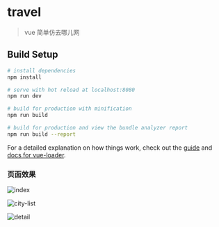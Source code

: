 # travel

> vue 简单仿去哪儿网

## Build Setup

``` bash
# install dependencies
npm install

# serve with hot reload at localhost:8080
npm run dev

# build for production with minification
npm run build

# build for production and view the bundle analyzer report
npm run build --report
```

For a detailed explanation on how things work, check out the [guide](http://vuejs-templates.github.io/webpack/) and [docs for vue-loader](http://vuejs.github.io/vue-loader).


### 页面效果

![index](http://ww1.sinaimg.cn/large/005zIqRggy1fxydw7f1fnj30ag0hmdhv.jpg)

![city-list](http://ww1.sinaimg.cn/large/005zIqRggy1fxz878vuv3j30ae0iljsc.jpg)

![detail](http://ww1.sinaimg.cn/large/005zIqRggy1fy0keescl5j309n0cl3zp.jpg)
